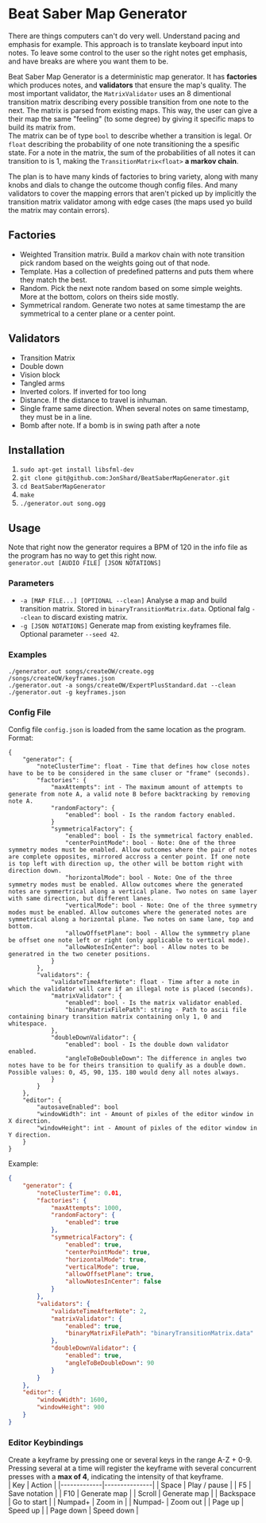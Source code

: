 # Beat Saber Map Generator
There are things computers can't do very well. Understand pacing and emphasis for example.
This approach is to translate keyboard input into notes. To leave some control to the user so the right notes get emphasis, and have breaks are where you want them to be.

Beat Saber Map Generator is a deterministic map generator. It has **factories** which produces notes, and **validators** that ensure the map's quality.
The most important validator, the `MatrixValidator` uses an 8 dimentional transition matrix describing every possible transition from one note to the next. The matrix is parsed from existing maps. This way, the user can give a their map the same "feeling" (to some degree) by giving it specific maps to build its matrix from.  
The matrix can be of type `bool` to describe whether a transition is legal. Or `float` describing the probability of one note transitioning the a spesific state. For a note in the matrix, the sum of the probabilities of all notes it can transition to is 1, making the `TransitionMatrix<float>` **a markov chain**.  


The plan is to have many kinds of factories to bring variety, along with many knobs and dials to change the outcome though config files. And many validators to cover the mapping errors that aren't picked up by implicitly the transition matrix validator among with edge cases (the maps used yo build the matrix may contain errors). 

## Factories
- Weighted Transition matrix. Build a markov chain with note transition pick random based on the weights going out of that node.
- Template. Has a collection of predefined patterns and puts them where they match the best.
- Random. Pick the next note random based on some simple weights. More at the bottom, colors on theirs side mostly.
- Symmetrical random. Generate two notes at same timestamp the are symmetrical to a center plane or a center point.

## Validators
- Transition Matrix
- Double down
- Vision block
- Tangled arms
- Inverted colors. If inverted for too long
- Distance. If the distance to travel is inhuman.
- Single frame same direction. When several notes on same timestamp, they must be in a line.
- Bomb after note. If a bomb is in swing path after a note


## Installation
1. `sudo apt-get install libsfml-dev`
1. `git clone git@github.com:JonShard/BeatSaberMapGenerator.git`
1. `cd BeatSaberMapGenerator`
1. `make`
1. `./generator.out song.ogg`

## Usage
Note that right now the generator requires a BPM of 120 in the info file as the program has no way to get this right now.  
`generator.out [AUDIO FILE] [JSON NOTATIONS]` 

### Parameters
- `-a [MAP FILE...] [OPTIONAL --clean]` Analyse a map and build transition matrix. Stored in `binaryTransitionMatrix.data`. Optional falg `--clean` to discard existing matrix.
- `-g [JSON NOTATIONS]` Generate map from existing keyframes file. Optional parameter `--seed 42`.

### Examples
`./generator.out songs/createOW/create.ogg /songs/createOW/keyframes.json`  
`./generator.out -a songs/createOW/ExpertPlusStandard.dat --clean`  
`./generator.out -g keyframes.json`  

### Config File
Config file `config.json` is loaded from the same location as the program.  
Format:
```
{
    "generator": {
        "noteClusterTime": float - Time that defines how close notes have to be to be considered in the same cluser or "frame" (seconds).
        "factories": {
            "maxAttempts": int - The maximum amount of attempts to generate from note A, a valid note B before backtracking by removing note A.
            "randomFactory": {
                "enabled": bool - Is the random factory enabled.
            }
            "symmetricalFactory": {
                "enabled": bool - Is the symmetrical factory enabled.
                "centerPointMode": bool - Note: One of the three symmetry modes must be enabled. Allow outcomes where the pair of notes are complete opposites, mirrored accross a center point. If one note is top left with direction up, the other will be bottom right with direction down.
                "horizontalMode": bool - Note: One of the three symmetry modes must be enabled. Allow outcomes where the generated notes are symmertrical along a vertical plane. Two notes on same layer with same direction, but different lanes.
                "verticalMode": bool - Note: One of the three symmetry modes must be enabled. Allow outcomes where the generated notes are symmetrical along a horizontal plane. Two notes on same lane, top and bottom. 
                "allowOffsetPlane": bool - Allow the symmmetry plane be offset one note left or right (only applicable to vertical mode).
                "allowNotesInCenter": bool - Allow notes to be generatred in the two ceneter positions.  
            }
        },
        "validators": {
            "validateTimeAfterNote": float - Time after a note in which the validator will care if an illegal note is placed (seconds).
            "matrixValidator": {
                "enabled": bool - Is the matrix validator enabled.
                "binaryMatrixFilePath": string - Path to ascii file containing binary transition matrix containing only 1, 0 and whitespace.  
            },
            "doubleDownValidator": {
                "enabled": bool - Is the double down validator enabled.
                "angleToBeDoubleDown": The difference in angles two notes have to be for theirs transition to qualify as a double down. Possible values: 0, 45, 90, 135. 180 would deny all notes always.
            }
        }
    },
    "editor": {
        "autosaveEnabled": bool
        "windowWidth": int - Amount of pixles of the editor window in X direction.
        "windowHeight": int - Amount of pixles of the editor window in Y direction.
    }
}
```
Example:
```json
{
    "generator": {
        "noteClusterTime": 0.01,
        "factories": {
            "maxAttempts": 1000,
            "randomFactory": {
                "enabled": true
            },
            "symmetricalFactory": {
                "enabled": true,
                "centerPointMode": true,
                "horizontalMode": true,
                "verticalMode": true,
                "allowOffsetPlane": true,
                "allowNotesInCenter": false
            }
        },
        "validators": {
            "validateTimeAfterNote": 2,
            "matrixValidator": {
                "enabled": true,
                "binaryMatrixFilePath": "binaryTransitionMatrix.data"
            },
            "doubleDownValidator": {
                "enabled": true,
                "angleToBeDoubleDown": 90
            }
        }
    },
    "editor": {
        "windowWidth": 1600,
        "windowHeight": 900
    }
}
```

### Editor Keybindings
Create a keyframe by pressing one or several keys in the range A-Z + 0-9. Pressing several at a time will register the keyframe with several concurrent presses with a **max of 4**, indicating the intensity of that keyframe.  
| Key         | Action        |
|-------------|---------------|
| Space       | Play / pause  |
| F5          | Save notation |
| F10         | Generate map  |
| Scroll      | Generate map  |
| Backspace   | Go to start   |
| Numpad+     | Zoom in       |
| Numpad-     | Zoom out      |
| Page up     | Speed up      |
| Page down   | Speed down    |


